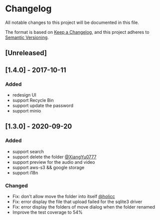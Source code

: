 # Changelog
All notable changes to this project will be documented in this file.

The format is based on [Keep a Changelog](https://keepachangelog.com/en/1.0.0/),
and this project adheres to [Semantic Versioning](https://semver.org/spec/v2.0.0.html).

## [Unreleased]

## [1.4.0] - 2017-10-11
### Added
- redesign UI
- support Recycle Bin
- support update the password
- support minio


## [1.3.0] - 2020-09-20
### Added
- support search
- support delete the folder [@XiangYu0777](https://github.com/XiangYu0777)
- support preview for the audio and video
- support aws-s3 && google storage
- support i18n


### Changed
- Fix: don't allow move the folder into itself [@holicc](https://github.com/holicc)
- Fix: error display the file that upload failed for the sqlite3 driver
- Fix: error display the folders of move dialog when the folder renamed
- Improve the test coverage to 54%
